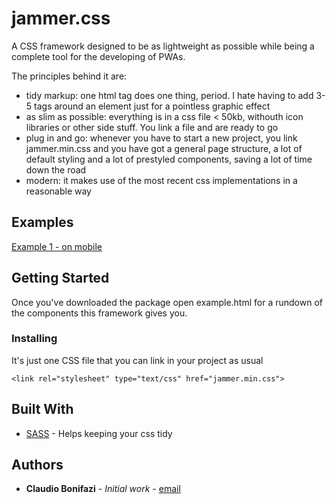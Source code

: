 # jammer.css

A CSS framework designed to be as lightweight as possible while being a complete tool for the developing of PWAs.

The principles behind it are:

- tidy markup: one html tag does one thing, period. I hate having to add 3-5 tags around an element just for a pointless graphic effect
- as slim as possible: everything is in a css file < 50kb, withouth icon libraries or other side stuff. You link a file and are ready to go
- plug in and go: whenever you have to start a new project, you link jammer.min.css and you have got a general page structure, a lot of default styling and a lot of prestyled components, saving a lot of time down the road
- modern: it makes use of the most recent css implementations in a reasonable way

## Examples
[Example 1 - on mobile](https://jammercss.surge.sh/example.html)

## Getting Started

Once you've downloaded the package open example.html for a rundown of the components this framework gives you.

### Installing

It's just one CSS file that you can link in your project as usual
```
<link rel="stylesheet" type="text/css" href="jammer.min.css">
```

## Built With

* [SASS](https://sass-lang.com/) - Helps keeping your css tidy

## Authors

* **Claudio Bonifazi** - *Initial work* - [email](mailto:claudio.bonifazi@gmail.com)
